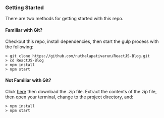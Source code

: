 ### Getting Started

There are two methods for getting started with this repo.

#### Familiar with Git?
Checkout this repo, install dependencies, then start the gulp process with the following:

```
> git clone https://github.com/nuthalapativarun/ReactJS-Blog.git
> cd ReactJS-Blog
> npm install
> npm start
```

#### Not Familiar with Git?
Click [here](https://github.com/nuthalapativarun/ReactJS-Blog/archive/master.zip) then download the .zip file.  Extract the contents of the zip file, then open your terminal, change to the project directory, and:

```
> npm install
> npm start
```
